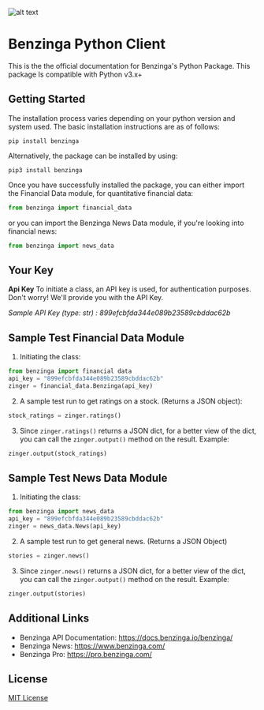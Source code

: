 ![alt text](https://14bis.aero/wp-content/uploads/2018/05/benzinga-logo-300x104.png)

# Benzinga Python Client

This is the the official documentation for Benzinga's Python Package. This package
Is compatible with Python v3.x+

## Getting Started

The installation process varies depending on your python version and system used. 
The basic installation instructions are as of follows:

```shell
pip install benzinga
```

Alternatively, the package can be installed by using:

```shell
pip3 install benzinga
```

Once you have successfully installed the package, you can either import the 
Financial Data module, for quantitative financial data:
```python
from benzinga import financial_data
```
or you can import the Benzinga News Data module, if you're looking into financial news:
```python
from benzinga import news_data
```

## Your Key

**Api Key** To initiate a class, an API key is used, for
authentication purposes. Don't worry! We'll provide you with the API Key.

*Sample API Key (type: str) : 899efcbfda344e089b23589cbddac62b*

## Sample Test Financial Data Module 

1. Initiating the class:

```python
from benzinga import financial data
api_key = "899efcbfda344e089b23589cbddac62b"
zinger = financial_data.Benzinga(api_key)
```

2. A sample test run to get ratings on a stock. (Returns a JSON object):

```python
stock_ratings = zinger.ratings()
```

3. Since `zinger.ratings()` returns a JSON dict, for a better view of the dict,
you can call the `zinger.output()` method on the result. Example:

```python
zinger.output(stock_ratings)
```

## Sample Test News Data Module

1. Initiating the class:

```python
from benzinga import news_data
api_key = "899efcbfda344e089b23589cbddac62b"
zinger = news_data.News(api_key)
```

2. A sample test run to get general news. (Returns a JSON Object)

```python
stories = zinger.news()
```

3. Since `zinger.news()` returns a JSON dict, for a better view of the dict,
you can call the `zinger.output()` method on the result. Example:

```python
zinger.output(stories)
```

## Additional Links

* Benzinga API Documentation: https://docs.benzinga.io/benzinga/
* Benzinga News: https://www.benzinga.com/
* Benzinga Pro: https://pro.benzinga.com/

## License

[MIT License](http://opensource.org/licenses/MIT)









